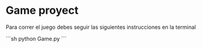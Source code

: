 # Game proyect

Para correr el juego debes seguir las siguientes instrucciones en la terminal

´´´sh
python Game.py
´´´
